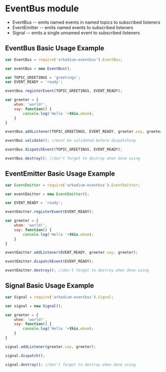 # EventBus module

* EventBus -- emits named events in named topics to subscribed listeners
* EventEmitter -- emits named events to subscribed listeners
* Signal -- emits a single unnamed event to subscribed listeners

## EventBus Basic Usage Example

```javascript
var EventBus = require('arkadium-eventbus').EventBus;

var eventBus = new EventBus();

var TOPIC_GREETINGS = 'greetings';
var EVENT_READY = 'ready';

eventBus.registerEvent(TOPIC_GREETINGS, EVENT_READY);

var greeter = {
    whom: 'world!',
    say: function() {
        console.log('Hello '+this.whom);
    }
}

eventBus.addListener(TOPIC_GREETINGS, EVENT_READY, greeter.say, greeter);

eventBus.validate(); //must be validated before dispatching

eventBus.dispatchEvent(TOPIC_GREETINGS, EVENT_READY);

eventBus.destroy(); //don't forget to destroy when done using
```

## EventEmitter Basic Usage Example

```javascript
var EventEmitter = require('arkadium-eventbus').EventEmitter;

var eventEmitter = new EventEmitter();

var EVENT_READY = 'ready';

eventEmitter.registerEvent(EVENT_READY);

var greeter = {
    whom: 'world!',
    say: function() {
        console.log('Hello '+this.whom);
    }
}

eventEmitter.addListener(EVENT_READY, greeter.say, greeter);

eventEmitter.dispatchEvent(EVENT_READY);

eventEmitter.destroy(); //don't forget to destroy when done using
```

## Signal Basic Usage Example

```javascript
var Signal = require('arkadium-eventbus').Signal;

var signal = new Signal();

var greeter = {
    whom: 'world!',
    say: function() {
        console.log('Hello '+this.whom);
    }
}

signal.addListener(greeter.say, greeter);

signal.dispatch();

signal.destroy(); //don't forget to destroy when done using
```
